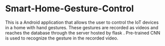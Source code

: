 # Smart-Home-Gesture-Control
 This is a Android application that allows the user to control the IoT devices in a home with hand gestures. These gestures are recorded as videos and reaches the database through the server hosted by flask . Pre-trained CNN is used to recognize the gesture in the recorded video.

